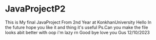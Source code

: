 # JavaProjectP2
This is My final JavaProject From 2nd Year at KonkhanUniversity Hello In the future hope you like it and thing it's useful
Ps.Can you make the file looks abit better with oop i'm lazy rn Good bye love you Gus 12/10/2023
